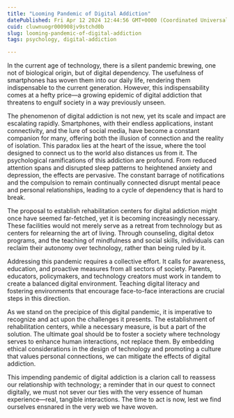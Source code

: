 ```yaml
---
title: "Looming Pandemic of Digital Addiction"
datePublished: Fri Apr 12 2024 12:44:56 GMT+0000 (Coordinated Universal Time)
cuid: cluwnuogr000908jv9stchd0b
slug: looming-pandemic-of-digital-addiction
tags: psychology, digital-addiction

---
```


In the current age of technology, there is a silent pandemic brewing, one not of biological origin, but of digital dependency. The usefulness of smartphones has woven them into our daily life, rendering them indispensable to the current generation. However, this indispensability comes at a hefty price—a growing epidemic of digital addiction that threatens to engulf society in a way previously unseen.

The phenomenon of digital addiction is not new, yet its scale and impact are escalating rapidly. Smartphones, with their endless applications, instant connectivity, and the lure of social media, have become a constant companion for many, offering both the illusion of connection and the reality of isolation. This paradox lies at the heart of the issue, where the tool designed to connect us to the world also distances us from it. The psychological ramifications of this addiction are profound. From reduced attention spans and disrupted sleep patterns to heightened anxiety and depression, the effects are pervasive. The constant barrage of notifications and the compulsion to remain continually connected disrupt mental peace and personal relationships, leading to a cycle of dependency that is hard to break.

The proposal to establish rehabilitation centers for digital addiction might once have seemed far-fetched, yet it is becoming increasingly necessary. These facilities would not merely serve as a retreat from technology but as centers for relearning the art of living. Through counseling, digital detox programs, and the teaching of mindfulness and social skills, individuals can reclaim their autonomy over technology, rather than being ruled by it.

Addressing this pandemic requires a collective effort. It calls for awareness, education, and proactive measures from all sectors of society. Parents, educators, policymakers, and technology creators must work in tandem to create a balanced digital environment. Teaching digital literacy and fostering environments that encourage face-to-face interactions are crucial steps in this direction.

As we stand on the precipice of this digital pandemic, it is imperative to recognize and act upon the challenges it presents. The establishment of rehabilitation centers, while a necessary measure, is but a part of the solution. The ultimate goal should be to foster a society where technology serves to enhance human interactions, not replace them. By embedding ethical considerations in the design of technology and promoting a culture that values personal connections, we can mitigate the effects of digital addiction.

This impending pandemic of digital addiction is a clarion call to reassess our relationship with technology; a reminder that in our quest to connect digitally, we must not sever our ties with the very essence of human experience—real, tangible interactions. The time to act is now, lest we find ourselves ensnared in the very web we have woven.